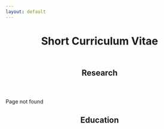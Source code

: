 ```yaml
---
layout: default
---
```



<header><h1>Short Curriculum Vitae</h1></header>

<header><h2>Research</h2></header>

<p>Page not found</p>


<header><h2>Education</h2></header>
